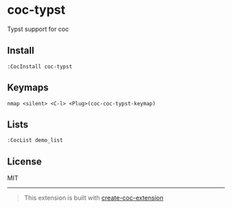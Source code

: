 # coc-typst

Typst support for coc

## Install

`:CocInstall coc-typst`

## Keymaps

`nmap <silent> <C-l> <Plug>(coc-coc-typst-keymap)`

## Lists

`:CocList demo_list`

## License

MIT

---

> This extension is built with [create-coc-extension](https://github.com/fannheyward/create-coc-extension)
